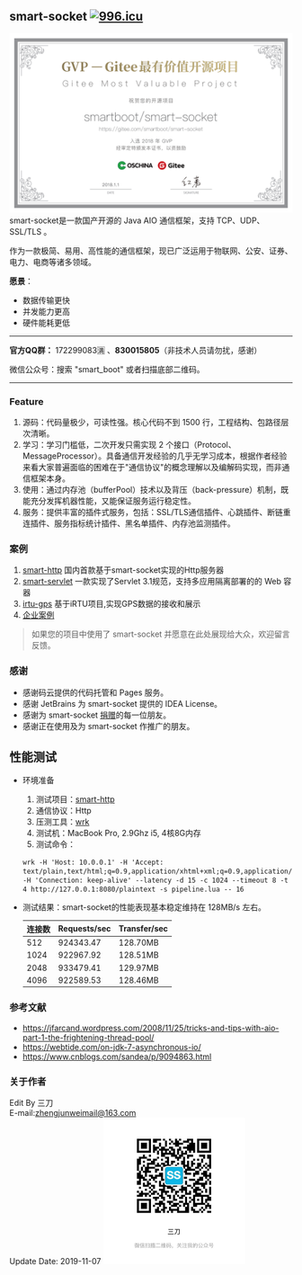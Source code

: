 ## smart-socket [![996.icu](https://img.shields.io/badge/link-996.icu-red.svg)](https://996.icu) 
![](gvp.png)
smart-socket是一款国产开源的 Java AIO 通信框架，支持 TCP、UDP、SSL/TLS 。

作为一款极简、易用、高性能的通信框架，现已广泛运用于物联网、公安、证券、电力、电商等诸多领域。

**愿景**：
- 数据传输更快
- 并发能力更高
- 硬件能耗更低
---
**官方QQ群：** 172299083🈵 、**830015805**（非技术人员请勿扰，感谢）

微信公众号：搜索 "smart_boot" 或者扫描底部二维码。

---
### Feature
1. 源码：代码量极少，可读性强。核心代码不到 1500 行，工程结构、包路径层次清晰。
2. 学习：学习门槛低，二次开发只需实现 2 个接口（Protocol、MessageProcessor）。具备通信开发经验的几乎无学习成本，根据作者经验来看大家普遍面临的困难在于"通信协议"的概念理解以及编解码实现，而非通信框架本身。
3. 使用：通过内存池（bufferPool）技术以及背压（back-pressure）机制，既能充分发挥机器性能，又能保证服务运行稳定性。
4. 服务：提供丰富的插件式服务，包括：SSL/TLS通信插件、心跳插件、断链重连插件、服务指标统计插件、黑名单插件、内存池监测插件。

### 案例
1. [smart-http](https://gitee.com/smartboot/smart-http) 国内首款基于smart-socket实现的Http服务器
2. [smart-servlet](https://gitee.com/smartboot/smart-servlet) 一款实现了Servlet 3.1规范，支持多应用隔离部署的的 Web 容器
3. [irtu-gps](https://gitee.com/wendal/irtu-gps) 基于iRTU项目,实现GPS数据的接收和展示
4. [企业案例](https://gitee.com/smartboot/smart-socket/issues/IHV69)
> 如果您的项目中使用了 smart-socket 并愿意在此处展现给大众，欢迎留言反馈。


### 感谢
- 感谢码云提供的代码托管和 Pages 服务。
- 感谢 JetBrains 为 smart-socket 提供的 IDEA License。
- 感谢为 smart-socket [捐赠](https://smartboot.gitee.io/book/donation.html)的每一位朋友。
- 感谢正在使用及为 smart-socket 作推广的朋友。

## 性能测试
- 环境准备
    1. 测试项目：[smart-http](https://gitee.com/smartboot/smart-http) 
    2. 通信协议：Http
    3. 压测工具：[wrk](https://github.com/wg/wrk)
    4. 测试机：MacBook Pro, 2.9Ghz i5, 4核8G内存
    5. 测试命令：
    ```
    wrk -H 'Host: 10.0.0.1' -H 'Accept: text/plain,text/html;q=0.9,application/xhtml+xml;q=0.9,application/xml;q=0.8,*/*;q=0.7' -H 'Connection: keep-alive' --latency -d 15 -c 1024 --timeout 8 -t 4 http://127.0.0.1:8080/plaintext -s pipeline.lua -- 16
    ```
- 测试结果：smart-socket的性能表现基本稳定维持在 128MB/s 左右。

    |  连接数  | Requests/sec   |  Transfer/sec  |
    | -- | -- | -- |
    | 512 | 924343.47 | 128.70MB|
    | 1024 | 922967.92 | 128.51MB|
    | 2048 | 933479.41 | 129.97MB|
    | 4096 | 922589.53 | 128.46MB|

### 参考文献
- https://jfarcand.wordpress.com/2008/11/25/tricks-and-tips-with-aio-part-1-the-frightening-thread-pool/
- https://webtide.com/on-jdk-7-asynchronous-io/
- https://www.cnblogs.com/sandea/p/9094863.html

### 关于作者
Edit By 三刀  
E-mail:zhengjunweimail@163.com  
Update Date: 2019-11-07
<img src="wx.jpg" width="50%" height="50%"/>